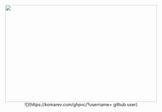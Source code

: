 <div align="center">

<img src="**[link de la imagen](https://media.discordapp.net/attachments/852709821105963051/1305023978510880768/Untitled338_20241109231918.png?ex=673185ca&is=6730344a&hm=36a6a29994ec4c00a6a4026ba485c21f20137f1d79b7d476e14ac0b7a487d68b&=&format=webp&quality=lossless&width=517&height=350)**" width="500" height="320">
![](https://komarev.com/ghpvc/?username= github user) 
<!--
**YONYONMOON/YONYONMOON** is a ✨ _special_ ✨ repository because its `README.md` (this file) appears on your GitHub profile.

Here are some ideas to get you started:

- 🔭 I’m currently working on ...
- 🌱 I’m currently learning ...
- 👯 I’m looking to collaborate on ...
- 🤔 I’m looking for help with ...
- 💬 Ask me about ...
- 📫 How to reach me: ...
- 😄 Pronouns: ...
- ⚡ Fun fact: ...
-->
